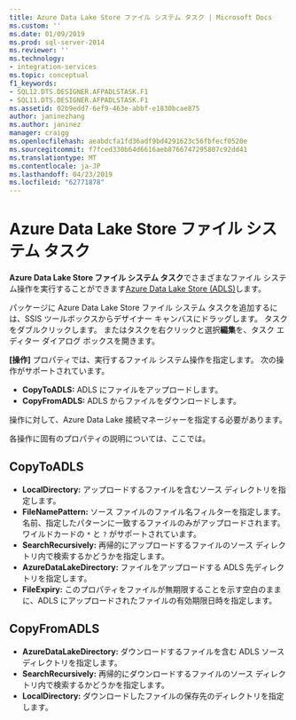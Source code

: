 ```yaml
---
title: Azure Data Lake Store ファイル システム タスク | Microsoft Docs
ms.custom: ''
ms.date: 01/09/2019
ms.prod: sql-server-2014
ms.reviewer: ''
ms.technology:
- integration-services
ms.topic: conceptual
f1_keywords:
- SQL12.DTS.DESIGNER.AFPADLSTASK.F1
- SQL11.DTS.DESIGNER.AFPADLSTASK.F1
ms.assetid: 02b9edd7-6ef9-463e-abbf-e1830bcae875
author: janinezhang
ms.author: janinez
manager: craigg
ms.openlocfilehash: aeabdcfa1fd36adf9bd4291623c56fbfecf0520e
ms.sourcegitcommit: f7fced330b64d6616aeb8766747295807c92dd41
ms.translationtype: MT
ms.contentlocale: ja-JP
ms.lasthandoff: 04/23/2019
ms.locfileid: "62771878"
---
```

# <a name="azure-data-lake-store-file-system-task"></a>Azure Data Lake Store ファイル システム タスク

**Azure Data Lake Store ファイル システム タスク**でさまざまなファイル システム操作を実行することができます[Azure Data Lake Store (ADLS)](https://azure.microsoft.com/services/data-lake-store/)します。

パッケージに Azure Data Lake Store ファイル システム タスクを追加するには、SSIS ツールボックスからデザイナー キャンバスにドラッグします。 タスクをダブルクリックします。 またはタスクを右クリックと選択**編集**を、タスク エディター ダイアログ ボックスを開きます。

**[操作]** プロパティでは、実行するファイル システム操作を指定します。 次の操作がサポートされています。

* **CopyToADLS:** ADLS にファイルをアップロードします。
* **CopyFromADLS:** ADLS からファイルをダウンロードします。

操作に対して、Azure Data Lake 接続マネージャーを指定する必要があります。

各操作に固有のプロパティの説明については、ここでは。

## <a name="copytoadls"></a>CopyToADLS

* **LocalDirectory:** アップロードするファイルを含むソース ディレクトリを指定します。
* **FileNamePattern:** ソース ファイルのファイル名フィルターを指定します。 名前、指定したパターンに一致するファイルのみがアップロードされます。 ワイルドカードの `*` と `?` がサポートされています。
* **SearchRecursively:** 再帰的にアップロードするファイルのソース ディレクトリ内で検索するかどうかを指定します。
* **AzureDataLakeDirectory:** ファイルをアップロードする ADLS 先ディレクトリを指定します。
* **FileExpiry:** このプロパティをファイルが無期限することを示す空白のままに、ADLS にアップロードされたファイルの有効期限日時を指定します。

## <a name="copyfromadls"></a>CopyFromADLS

* **AzureDataLakeDirectory:** ダウンロードするファイルを含む ADLS ソース ディレクトリを指定します。
* **SearchRecursively:** 再帰的にダウンロードするファイルのソース ディレクトリ内で検索するかどうかを指定します。
* **LocalDirectory:** ダウンロードしたファイルの保存先のディレクトリを指定します。
